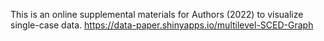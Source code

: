 This is an online supplemental materials for Authors (2022) to visualize single-case data. https://data-paper.shinyapps.io/multilevel-SCED-Graph
